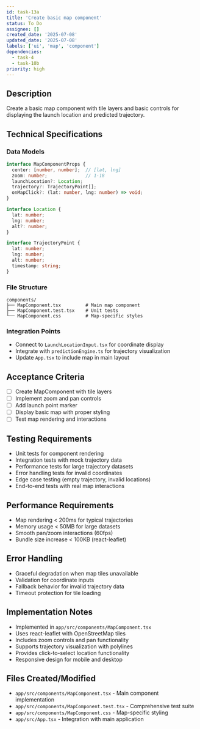 ```yaml
---
id: task-13a
title: 'Create basic map component'
status: To Do
assignee: []
created_date: '2025-07-08'
updated_date: '2025-07-08'
labels: ['ui', 'map', 'component']
dependencies:
  - task-4
  - task-10b
priority: high
---
```


## Description

Create a basic map component with tile layers and basic controls for displaying the launch location and predicted trajectory.

## Technical Specifications

### Data Models
```typescript
interface MapComponentProps {
  center: [number, number];  // [lat, lng]
  zoom: number;              // 1-18
  launchLocation?: Location;
  trajectory?: TrajectoryPoint[];
  onMapClick?: (lat: number, lng: number) => void;
}

interface Location {
  lat: number;
  lng: number;
  alt?: number;
}

interface TrajectoryPoint {
  lat: number;
  lng: number;
  alt: number;
  timestamp: string;
}
```

### File Structure
```
components/
├── MapComponent.tsx         # Main map component
├── MapComponent.test.tsx    # Unit tests
└── MapComponent.css         # Map-specific styles
```

### Integration Points
- Connect to `LaunchLocationInput.tsx` for coordinate display
- Integrate with `predictionEngine.ts` for trajectory visualization
- Update `App.tsx` to include map in main layout

## Acceptance Criteria
- [ ] Create MapComponent with tile layers
- [ ] Implement zoom and pan controls
- [ ] Add launch point marker
- [ ] Display basic map with proper styling
- [ ] Test map rendering and interactions

## Testing Requirements
- Unit tests for component rendering
- Integration tests with mock trajectory data
- Performance tests for large trajectory datasets
- Error handling tests for invalid coordinates
- Edge case testing (empty trajectory, invalid locations)
- End-to-end tests with real map interactions

## Performance Requirements
- Map rendering < 200ms for typical trajectories
- Memory usage < 50MB for large datasets
- Smooth pan/zoom interactions (60fps)
- Bundle size increase < 100KB (react-leaflet)

## Error Handling
- Graceful degradation when map tiles unavailable
- Validation for coordinate inputs
- Fallback behavior for invalid trajectory data
- Timeout protection for tile loading

## Implementation Notes
- Implemented in `app/src/components/MapComponent.tsx`
- Uses react-leaflet with OpenStreetMap tiles
- Includes zoom controls and pan functionality
- Supports trajectory visualization with polylines
- Provides click-to-select location functionality
- Responsive design for mobile and desktop

## Files Created/Modified
- `app/src/components/MapComponent.tsx` - Main component implementation
- `app/src/components/MapComponent.test.tsx` - Comprehensive test suite
- `app/src/components/MapComponent.css` - Map-specific styling
- `app/src/App.tsx` - Integration with main application 